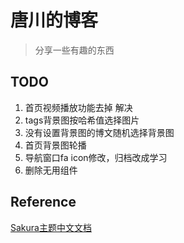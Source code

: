 # 唐川的博客

> 分享一些有趣的东西


## TODO
1. 首页视频播放功能去掉 解决
2. tags背景图按哈希值选择图片
3. 没有设置背景图的博文随机选择背景图
4. 首页背景图轮播
5. 导航窗口fa icon修改，归档改成学习
6. 删除无用组件


## Reference
[Sakura主题中文文档](https://docs.hojun.cn/sakura/docs/)
